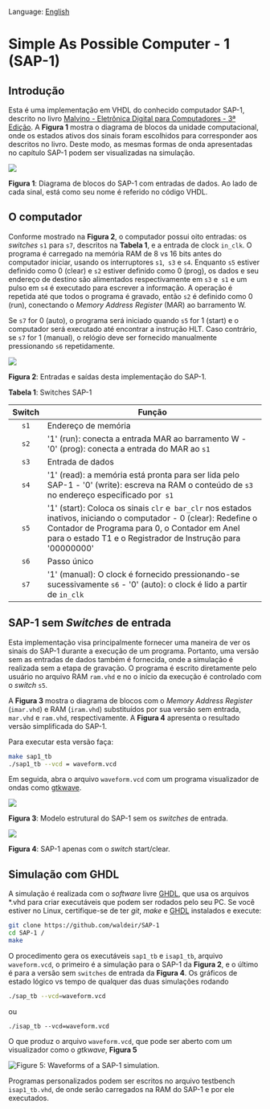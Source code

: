 Language: [English](https://github.com/waldeir/SAP-1)

# Simple As Possible Computer - 1 (SAP-1)

## Introdução

Esta é uma implementação em VHDL do conhecido computador SAP-1, descrito no
livro [Malvino - Eletrônica Digital para Computadores - 3ª Edição][livro]. A
**Figura 1** mostra o diagrama de blocos da unidade computacional, onde os
estados ativos dos sinais foram escolhidos para corresponder aos descritos no
livro. Deste modo, as mesmas formas de onda apresentadas no capítulo SAP-1
podem ser visualizadas na simulação.


![](images/isap1_block_diagram.png)

**Figura 1**: Diagrama de blocos do SAP-1 com entradas de dados.  Ao lado de
cada sinal, está como seu nome é referido no código VHDL.

## O computador

Conforme mostrado na **Figura 2**, o computador possui oito entradas: os
*switches* `s1` para `s7`, descritos na **Tabela 1**, e a entrada de clock
`in_clk`. O programa é carregado na memória RAM de 8 vs 16 bits antes do computador
iniciar, usando os interruptores `s1`,` s3` e `s4`. Enquanto `s5` estiver
definido como 0 (clear) e `s2` estiver definido como 0 (prog), os dados e seu
endereço de destino são alimentados respectivamente em `s3` e` s1` e um pulso
em `s4` é executado para escrever a informação. A operação é repetida até que
todos o programa é gravado, então `s2` é definido como 0 (run), conectando o
*Memory Address Register* (MAR) ao barramento W.

Se `s7` for 0 (auto), o programa será iniciado quando `s5` for 1
(start) e o computador será executado até encontrar a instrução HLT. Caso
contrário, se `s7` for 1 (manual), o relógio deve ser fornecido manualmente
pressionando `s6` repetidamente.


![](images/isap1_top_level.png)

**Figura 2**: Entradas e saídas desta implementação do SAP-1.

**Tabela 1**: Switches SAP-1

| Switch | Função |
|:-------------:| --------------- |
| `s1` | Endereço de memória |
| `s2` |'1' (run): conecta a entrada MAR ao barramento W - '0' (prog): conecta a entrada do MAR ao `s1` |
| `s3` | Entrada de dados |
| `s4` | '1' (read): a memória está pronta para ser lida pelo SAP-1 - '0' (write): escreva na RAM o conteúdo de `s3` no endereço especificado por` s1` |
| `s5` | '1' (start): Coloca os sinais `clr` e` bar_clr` nos estados inativos, iniciando o computador - 0 (clear): Redefine o Contador de Programa para 0, o Contador em Anel  para o estado T1 e o Registrador de Instrução para '00000000' |
| `s6` | Passo único |
| `s7` | '1' (manual): O clock é fornecido pressionando-se sucessivamente `s6` - '0' (auto): o clock é lido a partir de `in_clk` |




## SAP-1 sem *Switches* de entrada

Esta implementação visa principalmente fornecer uma maneira de ver os sinais do
SAP-1 durante a execução de um programa. Portanto, uma versão sem as entradas
de dados também é fornecida, onde a simulação é realizada sem a etapa de
gravação. O programa é escrito diretamente pelo usuário no arquivo RAM
`ram.vhd` e no o início da execução é controlado com o *switch* `s5`.

A **Figura 3** mostra o diagrama de blocos com o *Memory Address Register*
(`imar.vhd`) e RAM (`iram.vhd`) substituídos por sua versão sem entrada,
`mar.vhd` e `ram.vhd`, respectivamente. A **Figura 4** apresenta o resultado
versão simplificada do SAP-1.

Para executar esta versão faça:

```bash
make sap1_tb
./sap1_tb --vcd = waveform.vcd
``` 

Em seguida, abra o arquivo `waveform.vcd` com um programa visualizador de ondas como [gtkwave][gtkwave].


![](images/block_diagram_sap1.png)

**Figura 3**: Modelo estrutural do SAP-1 sem os *switches* de entrada.

![](images/sap1_top_level.png)

**Figura 4**: SAP-1 apenas com o *switch* start/clear.


## Simulação com GHDL

A simulação é realizada com o *software* livre [GHDL][ghdl], que usa os
arquivos \*.vhd para criar executáveis que podem ser rodados pelo seu PC.  Se
você estiver no Linux, certifique-se de ter *git*, *make* e [GHDL][ghdl]
instalados e execute:

```bash
git clone https://github.com/waldeir/SAP-1
cd SAP-1 /
make
```

O procedimento gera os executáveis `sap1_tb` e `isap1_tb`, arquivo
`waveform.vcd`, o primeiro é a simulação para o SAP-1 da **Figura 2**, e o
último é para a versão sem `switches` de entrada da **Figura 4**. Os gráficos
de estado lógico vs tempo de qualquer das duas simulações rodando

 
```bash
./sap_tb --vcd=waveform.vcd
```
ou

```
./isap_tb --vcd=waveform.vcd
```
O que produz o arquivo `waveform.vcd`, que pode ser aberto com um visualizador como o *gtkwave*, **Figura 5** 

![**Figure 5**: Waveforms of a SAP-1 simulation.](images/isap1_waveforms.png)

Programas personalizados podem ser escritos no arquivo testbench
`isap1_tb.vhd`, de onde serão carregados na RAM do SAP-1 e por ele executados. 


[gtkwave]:http://gtkwave.sourceforge.net/ "Visualizador de ondas"

[livro]:https://www.amazon.com/Digital-Computer-Electronics-Albert-Malvino/dp/0028005945 "https://www.amazon.com/Digital-Computer-Electronics-Albert-Malvino/dp/ 0028005945 "

[ghdl]:http://ghdl.free.fr/ "simulador VHDL"


